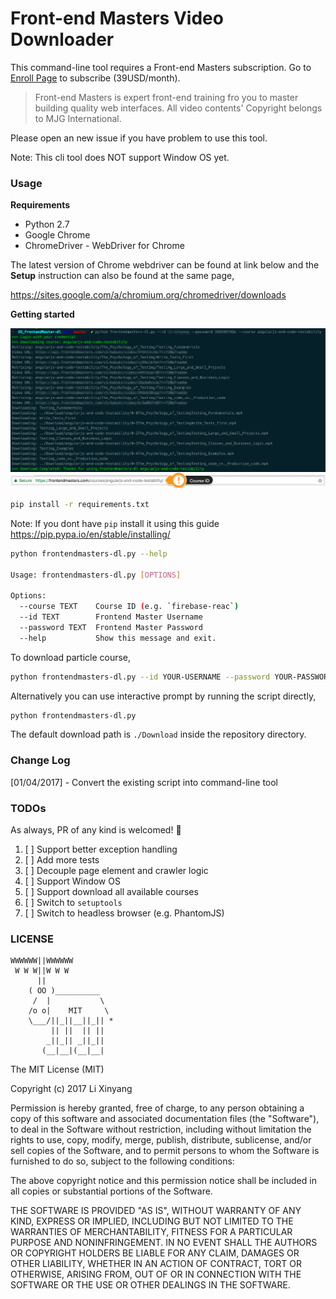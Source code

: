 # Front-end Masters Video Downloader

This command-line tool requires a Front-end Masters subscription. Go to [Enroll Page](https://frontendmasters.com/enroll/) to subscribe (39USD/month).

> Front-end Masters is expert front-end training fro you to master building quality web interfaces.
> All video contents' Copyright belongs to MJG International.

Please open an new issue if you have problem to use this tool.

Note: This cli tool does NOT support Window OS yet.

### Usage

**Requirements**

- Python 2.7
- Google Chrome
- ChromeDriver - WebDriver for Chrome

The latest version of Chrome webdriver can be found at link below and the **Setup** instruction can also be found at the same page,

https://sites.google.com/a/chromium.org/chromedriver/downloads

**Getting started**

<img src="./img/screenshot.png" align="center">

<img src="./img/course_id.png" align="cetner">

```bash
pip install -r requirements.txt
```

Note: If you dont have `pip` install it using this guide https://pip.pypa.io/en/stable/installing/

```bash
python frontendmasters-dl.py --help

Usage: frontendmasters-dl.py [OPTIONS]

Options:
  --course TEXT    Course ID (e.g. `firebase-reac`)
  --id TEXT        Frontend Master Username
  --password TEXT  Frontend Master Password
  --help           Show this message and exit.
```

To download particle course,

```bash
python frontendmasters-dl.py --id YOUR-USERNAME --password YOUR-PASSWORD --course COURSE-ID
```

Alternatively you can use interactive prompt by running the script directly,

```bash
python frontendmasters-dl.py
```

The default download path is `./Download` inside the repository directory.

### Change Log

[01/04/2017] - Convert the existing script into command-line tool

### TODOs

As always, PR of any kind is welcomed! :rocket:

1. [ ] Support better exception handling 
1. [ ] Add more tests
1. [ ] Decouple page element and crawler logic
1. [ ] Support Window OS
1. [ ] Support download all available courses
1. [ ] Switch to `setuptools`
1. [ ] Switch to headless browser (e.g. PhantomJS)

### LICENSE

```
WWWWWW||WWWWWW
 W W W||W W W
      ||
    ( OO )__________
     /  |           \
    /o o|    MIT     \
    \___/||_||__||_|| *
         || ||  || ||
        _||_|| _||_||
       (__|__|(__|__|
```

The MIT License (MIT)

Copyright (c) 2017 Li Xinyang

Permission is hereby granted, free of charge, to any person obtaining a copy
of this software and associated documentation files (the "Software"), to deal
in the Software without restriction, including without limitation the rights
to use, copy, modify, merge, publish, distribute, sublicense, and/or sell
copies of the Software, and to permit persons to whom the Software is
furnished to do so, subject to the following conditions:

The above copyright notice and this permission notice shall be included in all
copies or substantial portions of the Software.

THE SOFTWARE IS PROVIDED "AS IS", WITHOUT WARRANTY OF ANY KIND, EXPRESS OR
IMPLIED, INCLUDING BUT NOT LIMITED TO THE WARRANTIES OF MERCHANTABILITY,
FITNESS FOR A PARTICULAR PURPOSE AND NONINFRINGEMENT. IN NO EVENT SHALL THE
AUTHORS OR COPYRIGHT HOLDERS BE LIABLE FOR ANY CLAIM, DAMAGES OR OTHER
LIABILITY, WHETHER IN AN ACTION OF CONTRACT, TORT OR OTHERWISE, ARISING FROM,
OUT OF OR IN CONNECTION WITH THE SOFTWARE OR THE USE OR OTHER DEALINGS IN THE
SOFTWARE.

